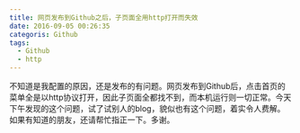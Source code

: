 ```yaml
---
title: 网页发布到Github之后，子页面全用http打开而失效 
date: 2016-09-05 00:26:35
categoris: Github
tags:
  - Github
  - http
---
```


不知道是我配置的原因，还是发布的有问题。网页发布到Github后，点击首页的菜单全是以http协议打开，因此子页面全都找不到，而本机运行则一切正常。今天下午发现的这个问题，试了试别人的blog，貌似也有这个问题，着实令人费解。如果有知道的朋友，还请帮忙指正一下。多谢。


